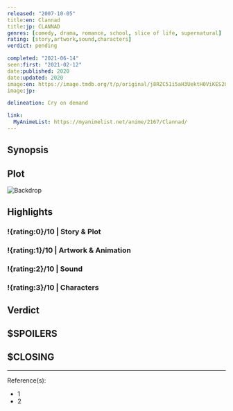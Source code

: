 ```yaml
---
released: "2007-10-05"
title:en: Clannad
title:jp: CLANNAD
genres: [comedy, drama, romance, school, slice of life, supernatural]
rating: [story,artwork,sound,characters]
verdict: pending

completed: "2021-06-14"
seen:first: "2021-02-12"
date:published: 2020
date:updated: 2020
image:en: https://image.tmdb.org/t/p/original/j8RZC51i5aH3UektH0ViKES2Ux3.jpg
image:jp:

delineation: Cry on demand

link:
  MyAnimeList: https://myanimelist.net/anime/2167/Clannad/
---
```


## Synopsis

## Plot

![Backdrop]()

## Highlights

### !{rating:0}/10 | Story & Plot

### !{rating:1}/10 | Artwork & Animation

### !{rating:2}/10 | Sound

### !{rating:3}/10 | Characters

## Verdict

## $SPOILERS

## $CLOSING

---
Reference(s):

- 1
- 2
